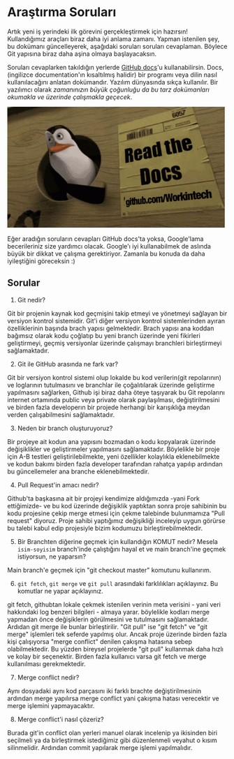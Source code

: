 # Araştırma Soruları

Artık yeni iş yerindeki ilk görevini gerçekleştirmek için hazırsın! Kullandığımız araçları biraz daha iyi anlama zamanı. Yapman istenilen şey, bu dokümanı güncelleyerek, aşağıdaki soruları soruları cevaplaman. Böylece Git yapısına biraz daha aşina olmaya başlayacaksın.

Soruları cevaplarken takıldığın yerlerde [GitHub docs](https://docs.github.com/en)'u kullanabilirsin. Docs, (ingilizce documentation'ın kısaltılmış halidir) bir programı veya dilin nasıl kullanılacağını anlatan dokümandır. Yazılım dünyasında sıkça kullanılır. Bir yazılımcı olarak _zamanınızın büyük çoğunluğu da bu tarz dokümanları okumakla ve üzerinde çalışmakla geçecek_.

![READ THE DOCS](https://github.com/Workintech/FSWeb-S1G1-Projesi-Web-Development-Projesi-icin-Git/blob/main/read-the-docs-wit.gif?raw=true)

Eğer aradığın soruların cevapları GitHub docs'ta yoksa, Google'lama becerileriniz size yardımcı olacak. Google'ı iyi kullanabilmek de aslında büyük bir dikkat ve çalışma gerektiriyor. Zamanla bu konuda da daha iyileştiğini göreceksin :)

## Sorular

1. Git nedir?

Git bir projenin kaynak kod geçmişini takip etmeyi ve yönetmeyi sağlayan bir versiyon kontrol sistemidir. Git'i diğer versiyon kontrol sistemlerinden ayıran özelliklerinin başında brach yapısı gelmektedir. Brach yapısı ana koddan bağımsız olarak kodu çoğlatıp bu yeni branch üzerinde yeni fikirleri geliştirmeyi, geçmiş versiyonlar üzerinde çalışmayı branchleri birleştirmeyi sağlamaktadır.

2. Git ile GitHub arasında ne fark var?

Git bir versiyon kontrol sistemi olup lokalde bu kod verilerin(git repolarının) ve loglarının tutulmasını ve branchlar ile çoğalıtılarak üzerinde geliştirme yapılmasını sağlarken, Github işi biraz daha öteye taşıyarak bu Git repolarını internet ortamında public veya private olarak paylaşılması, değiştirilmesini ve birden fazla developerın bir projede herhangi bir karışıklığa meydan verden çalışabilmesini sağlamaktadır.

3. Neden bir branch oluşturuyoruz?

Bir projeye ait kodun ana yapısını bozmadan o kodu kopyalarak üzerinde değişiklikler ve geliştirmeler yapılmasını sağlamaktadır. Böylelikle bir proje için A-B testleri geliştirilebilmekte, yeni özellikler kolaylıkla eklenebilmekte ve kodun bakımı birden fazla developer tarafından rahatça yapılıp ardından bu güncellemeler ana branche eklenebilmektedir. 

4. Pull Request'in amacı nedir?

Github'ta başkasına ait bir projeyi kendimize aldığımızda -yani Fork ettiğimizde- ve bu kod üzerinde değişiklik yaptıktan sonra proje sahibinin bu kodu projesine çekip merge etmesi için çekme talebinde bulunmamıza "Pull request" diyoruz. Proje sahibi yaptığımız değişikliği inceleyip uygun görürse bu talebi kabul edip projesiyle bizim kodumuzu birleştirebilmektedir. 

5. Bir Branchten diğerine geçmek için kullandığın KOMUT nedir? Mesela `isim-soyisim` branch'inde çalıştığını hayal et ve main branch'ine geçmek istiyorsun, ne yaparsın?

Main branch'e geçmek için "git checkout master" komutunu kullanırım.

6. `git fetch`, `git merge` ve `git pull` arasındaki farklılıkları açıklayınız. Bu komutlar ne yapar açıklayınız.

git fetch, githubtan lokale çekmek istenilen verinin meta verisini - yani veri hakkındaki log benzeri bilgileri - almaya yarar. böylelikle kodları merge yapmadan önce değişiklerin görülmesini ve tutulmasını sağlamaktadır. Ardıdan git merge ile bunlar birleştirilir. "Git pull" ise "git fetch" ve "git merge" işlemleri tek seferde yapılmış olur. Ancak proje üzerinde birden fazla kişi çalışıyorsa "merge conflict" denilen çakışma hatasına sebep olabilmektedir. Bu yüzden bireysel projelerde "git pull" kullanmak daha hızlı ve kolay bir seçenektir. Birden fazla kullanıcı varsa git fetch ve merge kullanılması gerekmektedir.

7. Merge conflict nedir?

Aynı dosyadaki aynı kod parçasını iki farklı brachte değiştirilmesinin ardından merge yapılırsa merge conflict yani çakışma hatası verecektir ve merge işlemini yapmayacaktır.

8. Merge conflict'i nasıl çözeriz?

Burada git'in conflict olan yerleri manuel olarak incelenip ya ikisinden biri seçilmeli ya da birleştirmek istediğimiz gibi düzenlenmeli veyahut o kısım silinmelidir. Ardından commit yapılarak merge işlemi yapılmalıdır.

